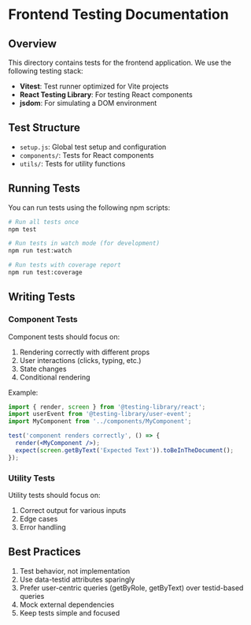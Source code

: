 # Frontend Testing Documentation

## Overview

This directory contains tests for the frontend application. We use the following testing stack:

- **Vitest**: Test runner optimized for Vite projects
- **React Testing Library**: For testing React components
- **jsdom**: For simulating a DOM environment

## Test Structure

- `setup.js`: Global test setup and configuration
- `components/`: Tests for React components
- `utils/`: Tests for utility functions

## Running Tests

You can run tests using the following npm scripts:

```bash
# Run all tests once
npm test

# Run tests in watch mode (for development)
npm run test:watch

# Run tests with coverage report
npm run test:coverage
```

## Writing Tests

### Component Tests

Component tests should focus on:

1. Rendering correctly with different props
2. User interactions (clicks, typing, etc.)
3. State changes
4. Conditional rendering

Example:

```jsx
import { render, screen } from '@testing-library/react';
import userEvent from '@testing-library/user-event';
import MyComponent from '../components/MyComponent';

test('component renders correctly', () => {
  render(<MyComponent />);
  expect(screen.getByText('Expected Text')).toBeInTheDocument();
});
```

### Utility Tests

Utility tests should focus on:

1. Correct output for various inputs
2. Edge cases
3. Error handling

## Best Practices

1. Test behavior, not implementation
2. Use data-testid attributes sparingly
3. Prefer user-centric queries (getByRole, getByText) over testid-based queries
4. Mock external dependencies
5. Keep tests simple and focused